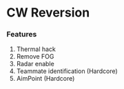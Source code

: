 # CW Reversion

### Features

1. Thermal hack
2. Remove FOG
3. Radar enable
4. Teammate identification (Hardcore)
5. AimPoint (Hardcore)